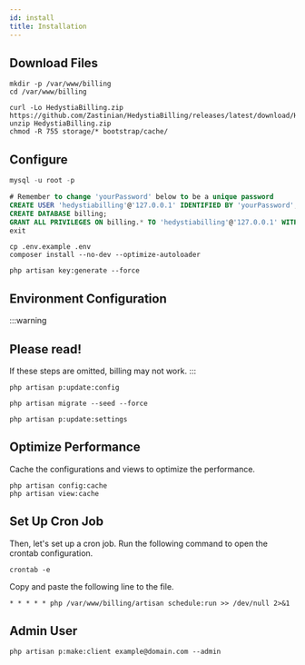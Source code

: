 ```yaml
---
id: install
title: Installation
---
```


## Download Files

```shell
mkdir -p /var/www/billing
cd /var/www/billing
```

```shell
curl -Lo HedystiaBilling.zip https://github.com/Zastinian/HedystiaBilling/releases/latest/download/HedystiaBilling.zip
unzip HedystiaBilling.zip
chmod -R 755 storage/* bootstrap/cache/
```

## Configure

```sql
mysql -u root -p

# Remember to change 'yourPassword' below to be a unique password
CREATE USER 'hedystiabilling'@'127.0.0.1' IDENTIFIED BY 'yourPassword';
CREATE DATABASE billing;
GRANT ALL PRIVILEGES ON billing.* TO 'hedystiabilling'@'127.0.0.1' WITH GRANT OPTION;
exit
```

```shell
cp .env.example .env
composer install --no-dev --optimize-autoloader

php artisan key:generate --force
```

## Environment Configuration

:::warning

## Please read!

If these steps are omitted, billing may not work.
:::

```shell
php artisan p:update:config

php artisan migrate --seed --force

php artisan p:update:settings
```

## Optimize Performance

Cache the configurations and views to optimize the performance.

```shell
php artisan config:cache
php artisan view:cache
```

## Set Up Cron Job

Then, let's set up a cron job. Run the following command to open the crontab configuration.

```shell
crontab -e
```

Copy and paste the following line to the file.

```shell
* * * * * php /var/www/billing/artisan schedule:run >> /dev/null 2>&1
```

## Admin User

```shell
php artisan p:make:client example@domain.com --admin
```
